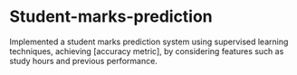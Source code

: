 # Student-marks-prediction
Implemented a student marks prediction system using supervised
learning techniques, achieving [accuracy metric], by considering
features such as study hours and previous performance.
